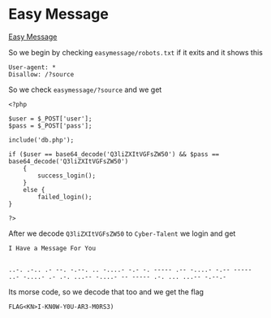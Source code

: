 # Easy Message

[Easy Message](http://ec2-35-164-4-176.us-west-2.compute.amazonaws.com/easymessage/)

So we begin by checking `easymessage/robots.txt` if it exits and it shows this
```
User-agent: *
Disallow: /?source
```

So we check `easymessage/?source` and we get
```
<?php

$user = $_POST['user'];
$pass = $_POST['pass'];

include('db.php');

if ($user == base64_decode('Q3liZXItVGFsZW50') && $pass == base64_decode('Q3liZXItVGFsZW50')
    {
        success_login();
    }
    else {
        failed_login();
}

?>
```

After we decode `Q3liZXItVGFsZW50` to `Cyber-Talent` we login and get
```
I Have a Message For You


..-. .-.. .- --. -.--. .. -....- -.- -. ----- .-- -....- -.-- ----- ..- -....- .- .-. ...-- -....- -- ----- .-. ... ...-- -.--.-
```

Its morse code, so we decode that too and we get the flag

`FLAG<KN>I-KN0W-Y0U-AR3-M0RS3)`




